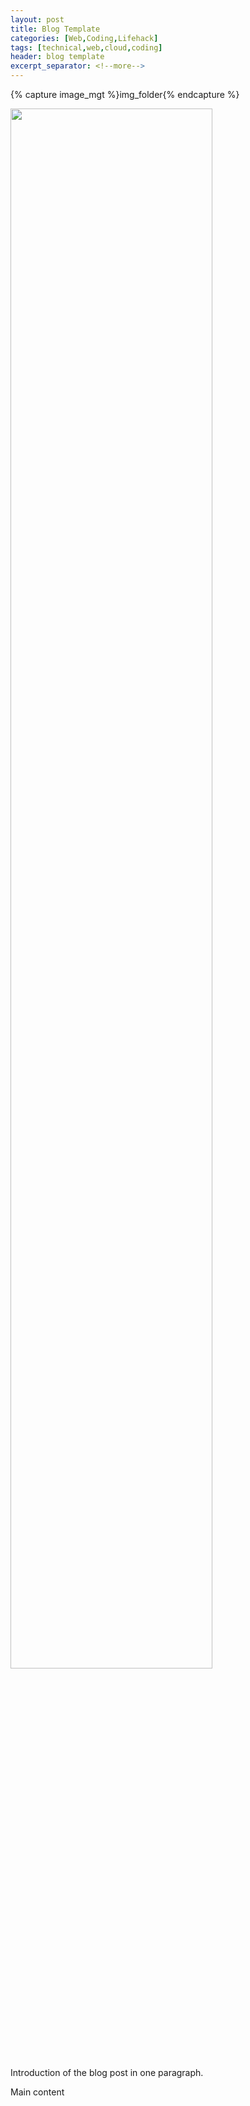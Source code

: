 ```yaml
---
layout: post
title: Blog Template
categories: [Web,Coding,Lifehack]
tags: [technical,web,cloud,coding]
header: blog template
excerpt_separator: <!--more-->
---
```


{% capture image_mgt %}img_folder{% endcapture %}

<!-- ![_config.yml]({{ site.baseurl }}/images/{{image_mgt}}/image_name.png) -->

<img src="{{ site.baseurl }}/images/{{image_mgt}}/header.png" title="" style="width: 80%;"/>

Introduction of the blog post in one paragraph.

<!--more-->

Main content